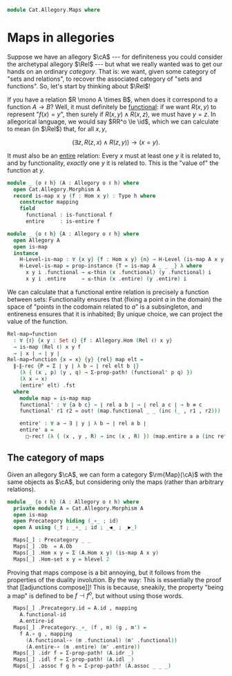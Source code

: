 <!--
```agda
open import Cat.Allegory.Base
open import Cat.Prelude

import Cat.Allegory.Morphism
```
-->

```agda
module Cat.Allegory.Maps where
```

# Maps in allegories

Suppose we have an allegory $\cA$ --- for definiteness you could
consider the archetypal allegory $\Rel$ --- but what we really wanted
was to get our hands on an ordinary _category_. That is: we want, given
some category of "sets and relations", to recover the associated
category of "sets and functions". So, let's start by thinking about $\Rel$!

If you have a relation $R \mono A \times B$, when does it correspond to
a function $A \to B$? Well, it must definitely be [functional]: if we
want $R(x, y)$ to represent "$f(x) = y$", then surely if $R(x, y) \land
R(x, z)$, we must have $y = z$. In allegorical language, we would say
$RR^o \le \id$, which we can calculate to mean (in $\Rel$) that, for
all $x, y$,

[functional]: Cat.Allegory.Morphism.html#functional-morphisms

$$
(\exists z, R(z, x) \land R(z, y)) \to (x = y)\text{.}
$$

It must also be an [entire] relation: Every $x$ must at least one $y$ it
is related to, and by functionality, _exactly_ one $y$ it is related to.
This is the "value of" the function at $y$.

[entire]: Cat.Allegory.Morphism.html#entire-morphisms

```agda
module _ {o ℓ h} (A : Allegory o ℓ h) where
  open Cat.Allegory.Morphism A
  record is-map x y (f : Hom x y) : Type h where
    constructor mapping
    field
      functional : is-functional f
      entire     : is-entire f

module _ {o ℓ h} {A : Allegory o ℓ h} where
  open Allegory A
  open is-map
  instance
    H-Level-is-map : ∀ {x y} {f : Hom x y} {n} → H-Level (is-map A x y f) (suc n)
    H-Level-is-map = prop-instance {T = is-map A _ _ _} λ where
      x y i .functional → ≤-thin (x .functional) (y .functional) i
      x y i .entire     → ≤-thin (x .entire) (y .entire) i
```

We can calculate that a functional entire relation is precisely a
function between sets: Functionality ensures that (fixing a point $a$ in
the domain) the space of "points in the codomain related to $a$" is a
subsingleton, and entireness ensures that it is inhabited; By unique
choice, we can project the value of the function.

```agda
Rel-map→function
  : ∀ {ℓ} {x y : Set ℓ} {f : Allegory.Hom (Rel ℓ) x y}
  → is-map (Rel ℓ) x y f
  → ∣ x ∣ → ∣ y ∣
Rel-map→function {x = x} {y} {rel} map elt =
  ∥-∥-rec {P = Σ ∣ y ∣ λ b → ∣ rel elt b ∣}
    (λ { (x , p) (y , q) → Σ-prop-path! (functional' p q) })
    (λ x → x)
    (entire' elt) .fst
  where
    module map = is-map map
    functional' : ∀ {a b c} → ∣ rel a b ∣ → ∣ rel a c ∣ → b ≡ c
    functional' r1 r2 = out! (map.functional _ _ (inc (_ , r1 , r2)))

    entire' : ∀ a → ∃ ∣ y ∣ λ b → ∣ rel a b ∣
    entire' a =
      □-rec! (λ { (x , y , R) → inc (x , R) }) (map.entire a a (inc refl))
```

## The category of maps

Given an allegory $\cA$, we can form a category $\rm{Map}(\cA)$ with the
same objects as $\cA$, but considering only the maps (rather than
arbitrary relations).

```agda
module _ {o ℓ h} (A : Allegory o ℓ h) where
  private module A = Cat.Allegory.Morphism A
  open is-map
  open Precategory hiding (_∘_ ; id)
  open A using (_† ; _∘_ ; id ; _◀_ ; _▶_)

  Maps[_] : Precategory _ _
  Maps[_] .Ob  = A.Ob
  Maps[_] .Hom x y = Σ (A.Hom x y) (is-map A x y)
  Maps[_] .Hom-set x y = hlevel 2
```

Proving that maps compose is a bit annoying, but it follows from the
properties of the duality involution. By the way: This is essentially
the proof that [[adjunctions compose]]! This is because, sneakily, the
property "being a map" is defined to be $f \dashv f^o$, but without
using those words.

```agda
  Maps[_] .Precategory.id = A.id , mapping
    A.functional-id
    A.entire-id
  Maps[_] .Precategory._∘_ (f , m) (g , m') =
    f A.∘ g , mapping
      (A.functional-∘ (m .functional) (m' .functional))
      (A.entire-∘ (m .entire) (m' .entire))
  Maps[_] .idr f = Σ-prop-path! (A.idr _)
  Maps[_] .idl f = Σ-prop-path! (A.idl _)
  Maps[_] .assoc f g h = Σ-prop-path! (A.assoc _ _ _)
```
